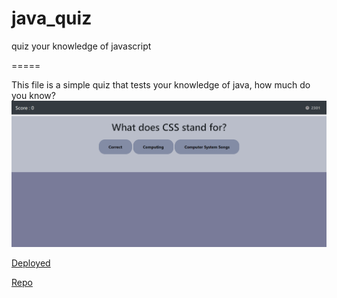 # java_quiz
quiz your knowledge of javascript

=====

This file is a simple quiz that tests your knowledge of java, how much do you know?
![Screenshot](https://github.com/Relten98/java_quiz/blob/main/quiz%20site.png)

[Deployed](...)

[Repo](https://github.com/Relten98/java_quiz)
